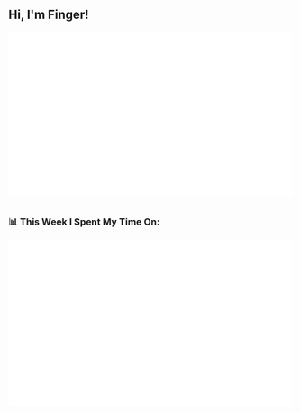 <h2> Hi, I'm Finger!</h2>

<img align="right" src="https://raw.githubusercontent.com/spianmo/github-stats/master/generated/overview.svg#gh-light-mode-only">

<!-- <img align="right" height="160em" src="https://github-readme-stats-eight-theta.vercel.app/api/top-langs/?username=spianmo&layout=compact&langs_count=8&theme=algolia"/>	 -->
	
```go
package main

type Me struct {
	Name   string
	Job    string
	Code   string
	Skills string
}

func main() {
	me := &Me{
		Name:   "Finger",
		Job:    "Client-side Engineer",
		Code:   "Java, Kotlin, C#, Rust and C++ and Others",
		Skills: "Android, Security, Cross-platform client, NLP, CV, ASR ^o^",
	}
	_ = me
}
```


<h3>📊 This Week I Spent My Time On:</h3>
<img align='right' src="https://raw.githubusercontent.com/spianmo/github-stats/master/generated/languages.svg#gh-light-mode-only">

<!--START_SECTION:waka-->

```txt
Kotlin             1 hr 30 mins    █████▓░░░░░░░░░░░░░░░░░░░   22.38 %
SQL                1 hr 16 mins    ████▓░░░░░░░░░░░░░░░░░░░░   18.74 %
TypeScript         52 mins         ███▒░░░░░░░░░░░░░░░░░░░░░   12.89 %
Dart               41 mins         ██▓░░░░░░░░░░░░░░░░░░░░░░   10.18 %
Jupyter            38 mins         ██▒░░░░░░░░░░░░░░░░░░░░░░   09.46 %
```

<!--END_SECTION:waka-->
